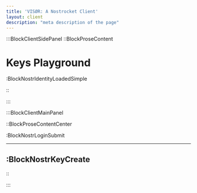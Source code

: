 ```yaml
---
title: 'VISØR: A Nostrocket Client'
layout: client
description: "meta description of the page"
---
```


:::BlockClientSidePanel
::BlockProseContent

# Keys Playground

:BlockNostrIdentityLoadedSimple

::

:::

:::BlockClientMainPanel

::BlockProseContentCenter

:BlockNostrLoginSubmit

---
:BlockNostrKeyCreate
---

::

:::
